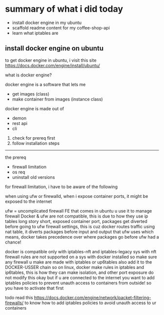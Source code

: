 # summary of what i did today

- install docker engine in my ubuntu
- scaffold readme content for my coffee-shop-api
- learn what iptables are

## install docker engine on ubuntu

to get docker engine in ubuntu, i visit this site https://docs.docker.com/engine/install/ubuntu/

what is docker engine?

docker engine is a software that lets me
- get images (class)
- make container from images (instance class)

docker engine is made out of
- demon
- rest api
- cli

1. check for prereq first
2. follow installation steps

---

the prereq

- firewall limitation
- os req
- uninstall old versions

for firewall limitation, i have to be aware of the following

when using ufw or firewalld, when i expose container ports, it might be exposed to the internet

ufw = uncomplicated firewall
FE that comes in ubuntu
u use it to manage firewall
Docker & ufw are not compatible, this is due to how they use ip tables
long story short, exposed container port, packages get diverted before going to ufw firewall settings, this is cuz docker routes traffic using nat table, it diverts packages before input and output that ufw uses
which means, docker takes precedence over where packages go before ufw had a chance!

docker is compatible only with iptables-nft and iptables-legacy
sys with nft firewall rules are not supported on a sys with docker installed
so
make sure any firewall u make are made with iptables or up6tables
also add it to the DOCKER-USSER chain
so
on linux, docker make rules in iptables and ip6tables, this is how they can make isolation, and other port exposure
do not modify this okay
but if u are connected to the internet
you want to add iptables policies to prevent unauth access to containers from outside! so you have to activate that first

todo
read this
https://docs.docker.com/engine/network/packet-filtering-firewalls/
to know how to add iptables policies to avoid unauth access to ur containers
